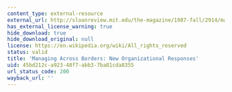 ```yaml
---
content_type: external-resource
external_url: http://sloanreview.mit.edu/the-magazine/1987-fall/2914/managing-across-borders-new-organizational-responses/
has_external_license_warning: true
hide_download: true
hide_download_original: null
license: https://en.wikipedia.org/wiki/All_rights_reserved
status: valid
title: 'Managing Across Borders: New Organizational Responses'
uid: 45bd212c-a923-48f7-abb3-7ba81cda8355
url_status_code: 200
wayback_url: ''
---
```


